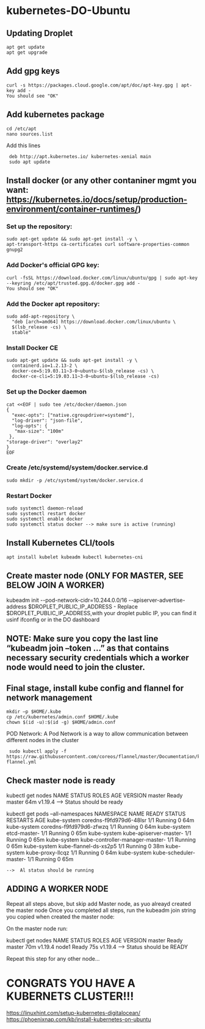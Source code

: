 # kubernetes-DO-Ubuntu

## Updating Droplet
    apt get update
    apt get upgrade
    
## Add gpg keys
    curl -s https://packages.cloud.google.com/apt/doc/apt-key.gpg | apt-key add -
    You should see "OK" 

## Add kubernetes package
    cd /etc/apt
    nano sources.list
  
  Add this lines
     
     deb http://apt.kubernetes.io/ kubernetes-xenial main
     sudo apt update

## Install docker (or any other contaniner mgmt you want: https://kubernetes.io/docs/setup/production-environment/container-runtimes/)
 
 
 ### Set up the repository:
    sudo apt-get update && sudo apt-get install -y \
    apt-transport-https ca-certificates curl software-properties-common gnupg2
  
  
 ### Add Docker's official GPG key: 
  
    curl -fsSL https://download.docker.com/linux/ubuntu/gpg | sudo apt-key --keyring /etc/apt/trusted.gpg.d/docker.gpg add -
    You should see "OK"
    
  ### Add the Docker apt repository: 
    sudo add-apt-repository \
      "deb [arch=amd64] https://download.docker.com/linux/ubuntu \
      $(lsb_release -cs) \
      stable"
    
  ### Install Docker CE  
    sudo apt-get update && sudo apt-get install -y \
      containerd.io=1.2.13-2 \
      docker-ce=5:19.03.11~3-0~ubuntu-$(lsb_release -cs) \
      docker-ce-cli=5:19.03.11~3-0~ubuntu-$(lsb_release -cs)
      
  ### Set up the Docker daemon
    cat <<EOF | sudo tee /etc/docker/daemon.json
    {
      "exec-opts": ["native.cgroupdriver=systemd"],
      "log-driver": "json-file",
      "log-opts": {
       "max-size": "100m"
     },
    "storage-driver": "overlay2"
    }
    EOF
    
  ### Create /etc/systemd/system/docker.service.d
    sudo mkdir -p /etc/systemd/system/docker.service.d
    
  ### Restart Docker 
    sudo systemctl daemon-reload
    sudo systemctl restart docker
    sudo systemctl enable docker
    sudo systemctl status docker --> make sure is active (running)
    
##  Install Kubernetes CLI/tools

    apt install kubelet kubeadm kubectl kubernetes-cni

## Create master node (ONLY FOR MASTER, SEE BELOW JOIN A WORKER)
  
  kubeadm init --pod-network-cidr=10.244.0.0/16 --apiserver-advertise-address $DROPLET_PUBLIC_IP_ADDRESS
    - Replace $DROPLET_PUBLIC_IP_ADDRESS,with your droplet public IP, you can find it usinf ifconfig or in the DO dashboard
    
## NOTE: Make sure you copy the last line “kubeadm join –token …” as that contains necessary security credentials which a worker node would need to join the cluster.


## Final stage, install kube config and flannel for network management

    mkdir –p $HOME/.kube
    cp /etc/kubernetes/admin.conf $HOME/.kube
    chown $(id -u):$(id -g) $HOME/admin.conf
    
   POD Network: A Pod Network is a way to allow communication between different nodes in the cluster
   
     sudo kubectl apply -f https://raw.githubusercontent.com/coreos/flannel/master/Documentation/kube-flannel.yml
    

 ## Check master node is ready
 
  kubectl get nodes
  NAME     STATUS   ROLES    AGE   VERSION
  master   Ready    master   64m   v1.19.4   --> Status should be ready
    
  kubectl get pods –all-namespaces
     NAMESPACE     NAME                                                        READY   STATUS    RESTARTS   AGE
     kube-system   coredns-f9fd979d6-48lsr                                     1/1     Running   0          64m
     kube-system   coredns-f9fd979d6-zfwzq                                     1/1     Running   0          64m
     kube-system   etcd-master-                                                1/1     Running   0          65m
     kube-system   kube-apiserver-master-                                      1/1     Running   0          65m
     kube-system   kube-controller-manager-master-                             1/1     Running   0          65m
     kube-system   kube-flannel-ds-xs2p5                                       1/1     Running   0          38m
     kube-system   kube-proxy-llcqz                                            1/1     Running   0          64m
     kube-system   kube-scheduler-master-                                      1/1     Running   0          65m

    -->  Al status should be running
    
    
 ## ADDING A WORKER NODE
 
  Repeat all steps above, but skip add Master node, as yuo alreayd created the master node
  Once you completed all steps, run the kubeadm join string you copied when created the master node:
  
  On the master node run:
  
  kubectl get nodes
  NAME                                STATUS   ROLES    AGE   VERSION
  master                              Ready    master   70m   v1.19.4
  node1                               Ready    <none>   75s   v1.19.4 --> Status should be READY
  
  Repeat this step for any other node...
  
  # CONGRATS YOU HAVE A KUBERNETS CLUSTER!!!

  
  
    
    
    


https://linuxhint.com/setup-kubernetes-digitalocean/
https://phoenixnap.com/kb/install-kubernetes-on-ubuntu
